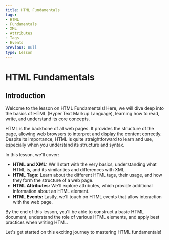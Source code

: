 ```yaml
---
title: HTML Fundamentals
tags:
- HTML
- Fundamentals
- XML
- Attributes
- Tags
- Events
previous: null
type: Lesson
---
```


# HTML Fundamentals

## Introduction

Welcome to the lesson on HTML Fundamentals! Here, we will dive deep into the basics of HTML (Hyper Text Markup Language), learning how to read, write, and understand its core concepts.

HTML is the backbone of all web pages. It provides the structure of the page, allowing web browsers to interpret and display the content correctly. Despite its importance, HTML is quite straightforward to learn and use, especially when you understand its structure and syntax.

In this lesson, we'll cover:

- **HTML and XML:** We'll start with the very basics, understanding what HTML is, and its similarities and differences with XML.
- **HTML Tags:** Learn about the different HTML tags, their usage, and how they form the structure of a web page.
- **HTML Attributes:** We'll explore attributes, which provide additional information about an HTML element.
- **HTML Events:** Lastly, we'll touch on HTML events that allow interaction with the web page.

By the end of this lesson, you'll be able to construct a basic HTML document, understand the role of various HTML elements, and apply best practices when writing HTML.

Let's get started on this exciting journey to mastering HTML fundamentals!
